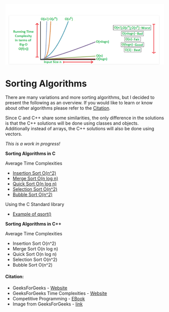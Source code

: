 ![image](tcomplexities.png)  

# Sorting Algorithms  

There are many variations and more sorting algorithms, but I decided to present
the following as an overview. If you would like to learn or know about other
algorithms please refer to the [Citation](#Citation).  

Since C and C++ share some similarities, the only difference in the solutions is that the C++
solutions will be done using classes and objects. Additionally instead of arrays,
the C++ solutions will also be done using vectors.  

*This is a work in progress!*  

**Sorting Algorithms in C**    

Average Time Complexities     
 
- [Insertion Sort O(n^2)](C/insertion_sort.c)        
- [Merge Sort O(n log n)](C/merge_sort.c)      
- [Quick Sort O(n log n)](C/quick_sort.c)   
- [Selection Sort O(n^2)](C/selection_sort.c)      
- [Bubble Sort O(n^2)](C/bubble_sort.c)     

Using the C Standard library    
     
- [Example of qsort()](C/qsort.c)  

**Sorting Algorithms in C++**   

Average Time Complexities   
 
- Insertion Sort O(n^2)      
- Merge Sort O(n log n)    
- Quick Sort O(n log n)    
- Selection Sort O(n^2)     
- Bubble Sort O(n^2)     

#### Citation:   

- GeeksForGeeks - [Website](https://www.geeksforgeeks.org/sorting-algorithms/)    
- GeeksForGeeks Time Complexities - [Website](https://www.geeksforgeeks.org/time-complexities-of-all-sorting-algorithms/)  
- Competitive Programming - [EBook](https://cses.fi/book/index.php)  
- Image from GeeksForGeeks - [link](https://www.geeksforgeeks.org/analysis-algorithms-big-o-analysis/)  
